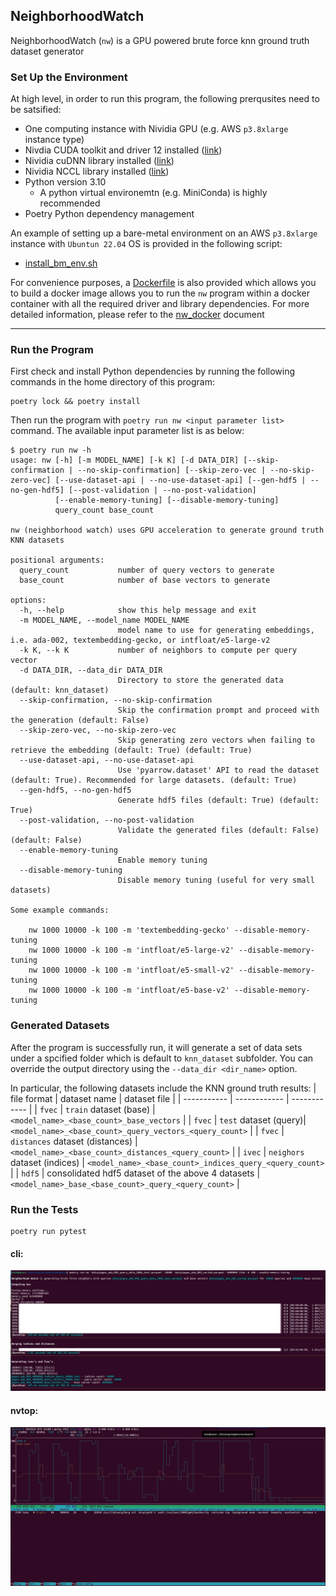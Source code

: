 ## NeighborhoodWatch

NeighborhoodWatch (`nw`) is a GPU powered brute force knn ground truth dataset generator

### Set Up the Environment

At high level, in order to run this program, the following prerqusites need to be satsified:
* One computing instance with Nividia GPU (e.g. AWS `p3.8xlarge` instance type)
* Nivdia CUDA toolkit and driver 12 installed ([link](https://docs.nvidia.com/cuda/cuda-installation-guide-linux/index.html))
* Nividia cuDNN library installed ([link](https://docs.nvidia.com/deeplearning/cudnn/install-guide/index.html))
* Nividia NCCL library installed ([link](https://docs.nvidia.com/deeplearning/nccl/install-guide/index.html))
* Python version 3.10
   * A python virtual environemtn (e.g. MiniConda) is highly recommended
* Poetry Python dependency management

An example of setting up a bare-metal environment on an AWS `p3.8xlarge` instance with `Ubuntun 22.04` OS is provided in the following script:
* [install_bm_env.sh](bash/install_env.sh) 

For convenience purposes, a [Dockerfile](./Dockerfile) is also provided which allows you to build a docker image allows you to run the `nw` program within a docker container with all the required driver and library dependencies. For more detailed information, please refer to the [nw_docker](./nw_docker.md) document

---

### Run the Program

First check and install Python dependencies by running the following commands in the home directory of this program:

```
poetry lock && poetry install
```

Then run the program with `poetry run nw <input parameter list>` command. The available input parameter list is as below:
```
$ poetry run nw -h
usage: nw [-h] [-m MODEL_NAME] [-k K] [-d DATA_DIR] [--skip-confirmation | --no-skip-confirmation] [--skip-zero-vec | --no-skip-zero-vec] [--use-dataset-api | --no-use-dataset-api] [--gen-hdf5 | --no-gen-hdf5] [--post-validation | --no-post-validation]
          [--enable-memory-tuning] [--disable-memory-tuning]
          query_count base_count

nw (neighborhood watch) uses GPU acceleration to generate ground truth KNN datasets

positional arguments:
  query_count           number of query vectors to generate
  base_count            number of base vectors to generate

options:
  -h, --help            show this help message and exit
  -m MODEL_NAME, --model_name MODEL_NAME
                        model name to use for generating embeddings, i.e. ada-002, textembedding-gecko, or intfloat/e5-large-v2
  -k K, --k K           number of neighbors to compute per query vector
  -d DATA_DIR, --data_dir DATA_DIR
                        Directory to store the generated data (default: knn_dataset)
  --skip-confirmation, --no-skip-confirmation
                        Skip the confirmation prompt and proceed with the generation (default: False)
  --skip-zero-vec, --no-skip-zero-vec
                        Skip generating zero vectors when failing to retrieve the embedding (default: True) (default: True)
  --use-dataset-api, --no-use-dataset-api
                        Use 'pyarrow.dataset' API to read the dataset (default: True). Recommended for large datasets. (default: True)
  --gen-hdf5, --no-gen-hdf5
                        Generate hdf5 files (default: True) (default: True)
  --post-validation, --no-post-validation
                        Validate the generated files (default: False) (default: False)
  --enable-memory-tuning
                        Enable memory tuning
  --disable-memory-tuning
                        Disable memory tuning (useful for very small datasets)

Some example commands:

    nw 1000 10000 -k 100 -m 'textembedding-gecko' --disable-memory-tuning
    nw 1000 10000 -k 100 -m 'intfloat/e5-large-v2' --disable-memory-tuning
    nw 1000 10000 -k 100 -m 'intfloat/e5-small-v2' --disable-memory-tuning
    nw 1000 10000 -k 100 -m 'intfloat/e5-base-v2' --disable-memory-tuning
```

### Generated Datasets

After the program is successfully run, it will generate a set of data sets under a spcified folder which is default to `knn_dataset` subfolder. 
You can override the output directory using the `--data_dir <dir_name>` option.

In particular, the following datasets include the KNN ground truth results:
| file format | dataset name | dataset file | 
| ----------- | ------------ | ------------ | 
| `fvec` | `train` dataset (base) | `<model_name>_<base_count>_base_vectors` |
| `fvec` | `test` dataset (query)| `<model_name>_<base_count>_query_vectors_<query_count>` |
| `fvec` | `distances` dataset (distances) | `<model_name>_<base_count>_distances_<query_count>` |
| `ivec` | `neighors` dataset (indices) | `<model_name>_<base_count>_indices_query_<query_count>` |
| `hdf5` | consolidated hdf5 dataset of the above 4 datasets | `<model_name>_base_<base_count>_query_<query_count>` |


### Run the Tests

```
poetry run pytest
```

#### cli:

![cli](docs/cli.png)

#### nvtop:

![nvtop](docs/nvtop.png)
